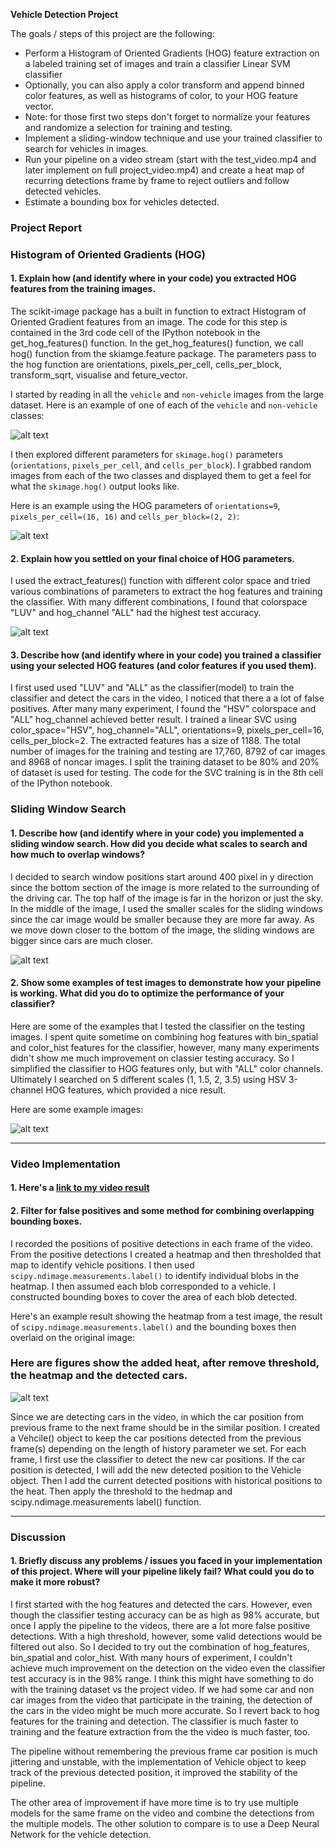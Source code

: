 

**Vehicle Detection Project**

The goals / steps of this project are the following:

* Perform a Histogram of Oriented Gradients (HOG) feature extraction on a labeled training set of images and train a classifier Linear SVM classifier
* Optionally, you can also apply a color transform and append binned color features, as well as histograms of color, to your HOG feature vector.
* Note: for those first two steps don't forget to normalize your features and randomize a selection for training and testing.
* Implement a sliding-window technique and use your trained classifier to search for vehicles in images.
* Run your pipeline on a video stream (start with the test_video.mp4 and later implement on full project_video.mp4) and create a heat map of recurring detections frame by frame to reject outliers and follow detected vehicles.
* Estimate a bounding box for vehicles detected.

[//]: # (Image References)
[image1]: ./output_images/sample_car_noncar_images.png
[image2]: ./output_images/visual_of_hog.png
[image3]: ./output_images/test_of_find_cars.png
[image4]: ./output_images/test_with_different_scan_zones.png
[image5]: ./output_images/headmap_and_detected_cars.png
[image6]: ./output_images/different_parameters.png
[video1]: ./project_video_out.mp4


### Project Report

### Histogram of Oriented Gradients (HOG)

#### 1. Explain how (and identify where in your code) you extracted HOG features from the training images.

The scikit-image package has a built in function to extract Histogram of Oriented Gradient features from an image. The code for this step is contained in the 3rd code cell of the IPython notebook in the get_hog_features() function. In the get_hog_features() function, we call hog() function from the skiamge.feature package. The parameters pass to the hog function are orientations, pixels_per_cell, cells_per_block, transform_sqrt, visualise and feture_vector.

I started by reading in all the `vehicle` and `non-vehicle` images from the large dataset.  Here is an example of one of each of the `vehicle` and `non-vehicle` classes:

![alt text][image1]

I then explored different parameters for `skimage.hog()` parameters (`orientations`, `pixels_per_cell`, and `cells_per_block`).  I grabbed random images from each of the two classes and displayed them to get a feel for what the `skimage.hog()` output looks like.

Here is an example using the HOG parameters of `orientations=9`, `pixels_per_cell=(16, 16)` and `cells_per_block=(2, 2)`:


![alt text][image2]

#### 2. Explain how you settled on your final choice of HOG parameters.

I used the extract_features() function with different color space and tried various combinations of parameters to extract the hog features and training the classifier. With many different combinations, I found that colorspace "LUV" and hog_channel "ALL" had the highest test accuracy.

![alt text][image6]

#### 3. Describe how (and identify where in your code) you trained a classifier using your selected HOG features (and color features if you used them).

I first used used "LUV" and "ALL" as the classifier(model) to train the classifier and detect the cars in the video, I noticed that there a a lot of false positives. After many many experiment, I found the "HSV" colorspace and "ALL" hog_channel achieved better result.
I trained a linear SVC using color_space="HSV", hog_channel="ALL", orientations=9, pixels_per_cell=16, cells_per_block=2. The extracted features has a size of 1188. The total number of images for the training and testing are 17,760, 8792 of car images and 8968 of noncar images. I split the training dataset to be 80% and 20% of dataset is used for testing. The code for the SVC training is in the 8th cell of the IPython notebook.

### Sliding Window Search

#### 1. Describe how (and identify where in your code) you implemented a sliding window search.  How did you decide what scales to search and how much to overlap windows?

I decided to search window positions start around 400 pixel in y direction since the bottom section of the image is more related to the surrounding of the driving car. The top half of the image is far in the horizon or just the sky. In the middle of the image, I used the smaller scales for the sliding windows since the car image would be smaller because they are more far away. As we move down closer to the bottom of the image, the sliding windows are bigger since cars are much closer.

![alt text][image3]

#### 2. Show some examples of test images to demonstrate how your pipeline is working.  What did you do to optimize the performance of your classifier?

Here are some of the examples that I tested the classifier on the testing images. I spent quite sometime on combining hog features with bin_spatial and color_hist features for the classifier, however, many many experiments didn't show me much improvement on classier testing accuracy. So I simplified the classifier to HOG features only, but with "ALL" color channels.
Ultimately I searched on 5 different scales (1, 1.5, 2, 3.5) using HSV 3-channel HOG features, which provided a nice result.

Here are some example images:

![alt text][image4]

---

### Video Implementation

#### 1. Here's a [link to my video result](./project_video_out.mp4)


#### 2. Filter for false positives and some method for combining overlapping bounding boxes.

I recorded the positions of positive detections in each frame of the video.  From the positive detections I created a heatmap and then thresholded that map to identify vehicle positions.  I then used `scipy.ndimage.measurements.label()` to identify individual blobs in the heatmap.  I then assumed each blob corresponded to a vehicle.  I constructed bounding boxes to cover the area of each blob detected.  

Here's an example result showing the heatmap from a test image, the result of `scipy.ndimage.measurements.label()` and the bounding boxes then overlaid on the original image:

### Here are figures show the added heat, after remove threshold, the heatmap and the detected cars.

![alt text][image5]

Since we are detecting cars in the video, in which the car position from previous frame to the next frame should be in the similar position.
I created a Vehcile() object to keep the car positions detected from the previous frame(s) depending on the length of history parameter we set. For each frame, I first use the classifier to detect the new car positions. If the car position is detected, I will add the new detected position to the Vehicle object. Then I add the current detected positions with historical positions to the heat. Then apply the threshold to the hedmap and scipy.ndimage.measurements label() function.

---

### Discussion

#### 1. Briefly discuss any problems / issues you faced in your implementation of this project.  Where will your pipeline likely fail?  What could you do to make it more robust?

I first started with the hog features and detected the cars. However, even though the classifier testing accuracy can be as high as 98% accurate, but once I apply the pipeline to the videos, there are a lot more false positive detections. With a high threshold, however, some valid detections would be filtered out also. So I decided to try out the combination of hog_features, bin_spatial and color_hist. With many hours of experiment, I couldn't achieve much improvement on the detection on the video even the classifier test accuracy is in the 98% range. I think this might have something to do with the training dataset vs the project video. If we had some car and non car images from the video that participate in the training, the detection of the cars in the video might be much more accurate.
So I revert back to hog features for the training and detection. The classifier is much faster to training and the feature extraction from the the video is much faster, too.

The pipeline without remembering the previous frame car position is much jittering and unstable, with the implementation of Vehicle object to keep track of the previous detected position, it improved the stability of the pipeline.

The other area of improvement if have more time is to try use multiple models for the same frame on the video and combine the detections from the multiple models. The other solution to compare is to use a Deep Neural Network for the vehicle detection.
